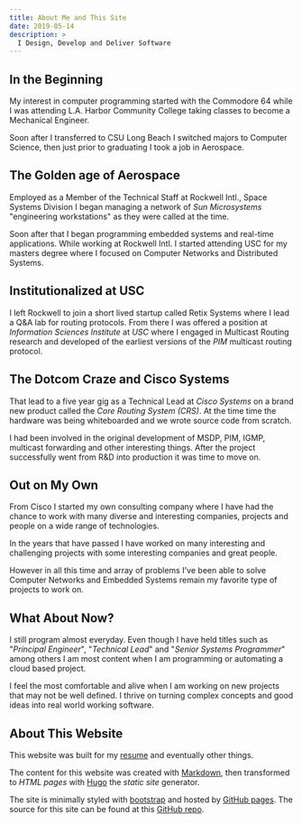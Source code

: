 ```yaml
---
title: About Me and This Site
date: 2019-05-14
description: >
  I Design, Develop and Deliver Software
---
```


## In the Beginning

My interest in computer programming started with the Commodore 64
while I was attending L.A. Harbor Community College taking
classes to become a Mechanical Engineer. 

Soon after I transferred to CSU Long Beach I switched majors to
Computer Science, then just prior to graduating I took a job in
Aerospace.

## The Golden age of Aerospace

Employed as a Member of the Technical Staff at Rockwell Intl., Space
Systems Division I began managing a network of _Sun
Microsystems_ "engineering workstations" as they were called at the
time.

Soon after that I began programming embedded systems and real-time
applications. While working at Rockwell Intl. I started attending USC
for my masters degree where I focused on Computer Networks and
Distributed Systems.

## Institutionalized at USC

I left Rockwell to join a short lived startup called Retix Systems
where I lead a Q&A lab for routing protocols. From there I was offered
a position at _Information Sciences Institute_ at _USC_ where I engaged
in Multicast Routing research and developed of the earliest versions
of the _PIM_ multicast routing protocol.

## The Dotcom Craze and Cisco Systems

That lead to a five year gig as a Technical Lead at _Cisco Systems_ on
a brand new product called the _Core Routing System (CRS)_. At the time
time the hardware was being whiteboarded and we wrote source code from
scratch. 

I had been involved in the original development of MSDP, PIM, IGMP,
multicast forwarding and other interesting things. After the project
successfully went from R&D into production it was time to move on.

## Out on My Own

From Cisco I started my own consulting company where I have had the
chance to work with many diverse and interesting companies, projects
and people on a wide range of technologies. 

In the years that have passed I have worked on many interesting and
challenging projects with some interesting companies and great people.

However in all this time and array of problems I've been able to solve
Computer Networks and Embedded Systems remain my favorite type of
projects to work on.

## What About Now?

I still program almost everyday. Even though I have held titles such as
"_Principal Engineer_", "_Technical Lead_" and "_Senior
Systems Programmer_" among others I am most content when I am
programming or automating a cloud based project. 

I feel the most comfortable and alive when I am working on new
projects that may not be well defined. I thrive on turning complex
concepts and good ideas into real world working software.

## About This Website

This website was built for my [resume](/resume) and eventually other things. 

The content for this website was created with
[Markdown](http://daringfireball.com/markdown), then transformed to
_HTML pages_ with [Hugo](https://gohugo.io/) the _static site_
generator.

The site is minimally styled with [bootstrap](http://getbootstrap.com)
and hosted by [GitHub pages](https://pages.github.com/). The source
for this site can be found at this [GitHub repo](https://github.com/rustyeddy/rustyeddy.com).

